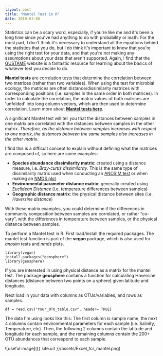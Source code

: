 ```yaml
---
layout: post
title: "Mantel Test in R"
date: 2019-07-08
---
```



Statistics can be a scary word, especially, if you're like me and it's been a long time since you've had anything to do with probability or math. For the most part, I don't think it's necessary to understand all the equations behind the statistics that you do, but I do think it's important to know that you're using the right test for your data, and that you're not making any assumptions about your data that aren't supported.  Again, I find that the [GUSTAME](https://sites.google.com/site/mb3gustame/) website is a fantastic resource for learning about the basics of whatever test you decide to do.  


**Mantel tests** are correlation tests that determine the correlation between two matrices (rather than two variables). When using the test for microbial ecology, the matrices are often distance/dissimilarity matrices with corresponding positions (i.e. samples in the same order in both matrices). In order to calculate the correlation, the matrix values of both matrices are 'unfolded' into long column vectors, which are then used to determine correlation. Learn more about **[Mantel tests here](https://mb3is.megx.net/gustame/hypothesis-tests/the-mantel-test)**. 

A significant Mantel test will tell you that the distances between samples in one matrix are correlated with the distances between samples in the other matrix. *Therefore, as the distance between samples increases with respect to one matrix, the distances between the same samples also increases in the other matrix*.  

I find this is a difficult concept to explain without defining what the matrices are composed of, so here are some examples: 

- **Species abundance dissimilarity matrix**: created using a distance measure, i.e. *Bray-curtis dissimilarity*. This is the same type of dissimilarity matrix used when conducting an [ANOSIM test](https://jkzorz.github.io/2019/06/11/ANOSIM-test.html) or when making an [NMDS plot](https://jkzorz.github.io/2019/06/06/NMDS.html)
- **Environmental parameter distance matrix**: generally created using *Euclidean Distance* (i.e. temperature differences between samples)
- **Geographic distance matrix**: the physical distance between sites (i.e. *Haversine distance*)

With these matrix examples, you could determine if the differences in community composition between samples are correlated, or rather "co-vary", with the differences in temperature between samples, or the physical distance between samples.  

To perform a Mantel test in R. First load/install the required packages. The mantel test function is part of the **vegan** package, which is also used for *anosim* tests and *nmds* plots. 

```
library(vegan)
install.packages("geosphere")
library(geosphere)
```
If you are interested in using physical distance as a matrix for the mantel test. The package **geosphere** contains a function for calculating Haversine distances (distance between two points on a sphere) given latitude and longitude. 


Next load in your data with columns as OTUs/variables, and rows as samples. 

```
df = read.csv("Your_OTU_table.csv", header= TRUE)
```

The data I'm using looks like this:
The first column is sample name, the next 4 columns contain environmental parameters for each sample (i.e. Salinity, Temperature, etc). Then, the following 2 columns contain the latitude and longitude for each sample, and the remaining columns contain the 200+ OTU abundances that correspond to each sample. 

![useful image]({{ site.url }}/assets/Excel_for_mantel.png)
